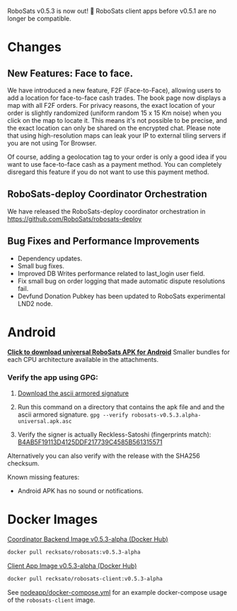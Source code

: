 RoboSats v0.5.3 is now out! :rocket: RoboSats client apps before v0.5.1 are no longer be compatible.

# Changes
## New Features: Face to face.
We have introduced a new feature, F2F (Face-to-Face), allowing users to add a location for face-to-face cash trades. The book page now displays a map with all F2F orders. For privacy reasons, the exact location of your order is slightly randomized (uniform random 15 x 15 Km noise) when you click on the map to locate it. This means it's not possible to be precise, and the exact location can only be shared on the encrypted chat. Please note that using high-resolution maps can leak your IP to external tiling servers if you are not using Tor Browser.

Of course, adding a geolocation tag to your order is only a good idea if you want to use face-to-face cash as a payment method. You can completely disregard this feature if you do not want to use this payment method.

## RoboSats-deploy Coordinator Orchestration
We have released the RoboSats-deploy coordinator orchestration in https://github.com/RoboSats/robosats-deploy

## Bug Fixes and Performance Improvements
- Dependency updates.
- Small bug fixes.
- Improved DB Writes performance related to last_login user field.
- Fix small bug on order logging that made automatic dispute resolutions fail.
- Devfund Donation Pubkey has been updated to RoboSats experimental LND2 node.

# Android

**[Click to download universal RoboSats APK for Android](https://github.com/RoboSats/robosats/releases/download/v0.5.3-alpha/robosats-v0.5.3.alpha-universal.apk)**
Smaller bundles for each CPU architecture available in the attachments.

### Verify the app using GPG:

1. [Download the ascii armored signature](https://github.com/Reckless-Satoshi/robosats/releases/download/v0.5.3-alpha/robosats-v0.5.3.alpha-universal.apk.asc)

2. Run this command on a directory that contains the apk file and and the ascii armored signature.
`gpg --verify robosats-v0.5.3.alpha-universal.apk.asc`

3. Verify the signer is actually Reckless-Satoshi (fingerprints match): [B4AB5F19113D4125DDF217739C4585B561315571](https://keys.openpgp.org/vks/v1/by-fingerprint/B4AB5F19113D4125DDF217739C4585B561315571)

Alternatively you can also verify with the release with the SHA256 checksum.

Known missing features:
- Android APK has no sound or notifications.


# Docker Images

[Coordinator Backend Image v0.5.3-alpha (Docker Hub)](https://hub.docker.com/r/recksato/robosats/tags?page=1&name=v0.5.3-alpha)


```bash
docker pull recksato/robosats:v0.5.3-alpha
```

[Client App Image v0.5.3-alpha (Docker Hub)](https://hub.docker.com/r/recksato/robosats-client/tags?page=1&name=v0.5.3-alpha)

```bash
docker pull recksato/robosats-client:v0.5.3-alpha
```

See [nodeapp/docker-compose.yml](https://github.com/Reckless-Satoshi/robosats/blob/2cd9d748706a8dcc0f03006b483acc6000e0572a/nodeapp/docker-compose.yml) for an example docker-compose usage of the `robosats-client` image.

